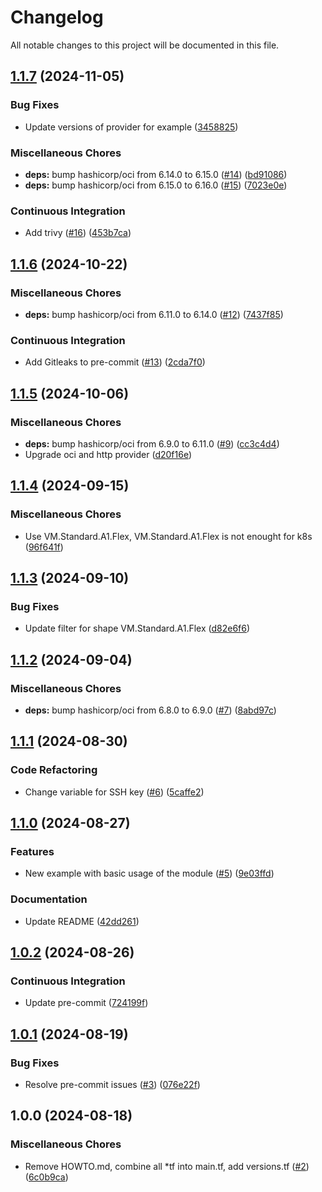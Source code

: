 # Changelog

All notable changes to this project will be documented in this file.

## [1.1.7](https://github.com/sebastianczech/terraform-oci-infra-k8s-oracle-cloud/compare/v1.1.6...v1.1.7) (2024-11-05)

### Bug Fixes

* Update versions of provider for example ([3458825](https://github.com/sebastianczech/terraform-oci-infra-k8s-oracle-cloud/commit/34588253eb941edd08dec7895fb7102e458ff036))

### Miscellaneous Chores

* **deps:** bump hashicorp/oci from 6.14.0 to 6.15.0 ([#14](https://github.com/sebastianczech/terraform-oci-infra-k8s-oracle-cloud/issues/14)) ([bd91086](https://github.com/sebastianczech/terraform-oci-infra-k8s-oracle-cloud/commit/bd91086fefee6fde5db21255cf726e03b8102d81))
* **deps:** bump hashicorp/oci from 6.15.0 to 6.16.0 ([#15](https://github.com/sebastianczech/terraform-oci-infra-k8s-oracle-cloud/issues/15)) ([7023e0e](https://github.com/sebastianczech/terraform-oci-infra-k8s-oracle-cloud/commit/7023e0ecf32bc5cee3311eab2d2664b69e163f4b))

### Continuous Integration

* Add trivy ([#16](https://github.com/sebastianczech/terraform-oci-infra-k8s-oracle-cloud/issues/16)) ([453b7ca](https://github.com/sebastianczech/terraform-oci-infra-k8s-oracle-cloud/commit/453b7cab2b0bff54e7f6ea1fd94371d4781209b6))

## [1.1.6](https://github.com/sebastianczech/terraform-oci-infra-k8s-oracle-cloud/compare/v1.1.5...v1.1.6) (2024-10-22)

### Miscellaneous Chores

* **deps:** bump hashicorp/oci from 6.11.0 to 6.14.0 ([#12](https://github.com/sebastianczech/terraform-oci-infra-k8s-oracle-cloud/issues/12)) ([7437f85](https://github.com/sebastianczech/terraform-oci-infra-k8s-oracle-cloud/commit/7437f85f8dce89bd18a5c15aee11b6e01d073faa))

### Continuous Integration

* Add Gitleaks to pre-commit ([#13](https://github.com/sebastianczech/terraform-oci-infra-k8s-oracle-cloud/issues/13)) ([2cda7f0](https://github.com/sebastianczech/terraform-oci-infra-k8s-oracle-cloud/commit/2cda7f01eb260fd3d173189dc586949ac4b97d32))

## [1.1.5](https://github.com/sebastianczech/terraform-oci-infra-k8s-oracle-cloud/compare/v1.1.4...v1.1.5) (2024-10-06)

### Miscellaneous Chores

* **deps:** bump hashicorp/oci from 6.9.0 to 6.11.0 ([#9](https://github.com/sebastianczech/terraform-oci-infra-k8s-oracle-cloud/issues/9)) ([cc3c4d4](https://github.com/sebastianczech/terraform-oci-infra-k8s-oracle-cloud/commit/cc3c4d41b341b2746596e236df6ba436bc7c9d1c))
* Upgrade oci and http provider ([d20f16e](https://github.com/sebastianczech/terraform-oci-infra-k8s-oracle-cloud/commit/d20f16ed1d175ccf06a7ca27ac80cade67d48b67))

## [1.1.4](https://github.com/sebastianczech/terraform-oci-infra-k8s-oracle-cloud/compare/v1.1.3...v1.1.4) (2024-09-15)

### Miscellaneous Chores

* Use VM.Standard.A1.Flex, VM.Standard.A1.Flex is not enought for k8s ([96f641f](https://github.com/sebastianczech/terraform-oci-infra-k8s-oracle-cloud/commit/96f641f1383a7c2c20a67730384b164c94994e40))

## [1.1.3](https://github.com/sebastianczech/terraform-oci-infra-k8s-oracle-cloud/compare/v1.1.2...v1.1.3) (2024-09-10)

### Bug Fixes

* Update filter for shape VM.Standard.A1.Flex ([d82e6f6](https://github.com/sebastianczech/terraform-oci-infra-k8s-oracle-cloud/commit/d82e6f6d2831a1a3ca453e31caa9084472faf317))

## [1.1.2](https://github.com/sebastianczech/terraform-oci-infra-k8s-oracle-cloud/compare/v1.1.1...v1.1.2) (2024-09-04)

### Miscellaneous Chores

* **deps:** bump hashicorp/oci from 6.8.0 to 6.9.0 ([#7](https://github.com/sebastianczech/terraform-oci-infra-k8s-oracle-cloud/issues/7)) ([8abd97c](https://github.com/sebastianczech/terraform-oci-infra-k8s-oracle-cloud/commit/8abd97caa0bdbcdae353113848814b1c379c61b4))

## [1.1.1](https://github.com/sebastianczech/terraform-oci-infra-k8s-oracle-cloud/compare/v1.1.0...v1.1.1) (2024-08-30)

### Code Refactoring

* Change variable for SSH key ([#6](https://github.com/sebastianczech/terraform-oci-infra-k8s-oracle-cloud/issues/6)) ([5caffe2](https://github.com/sebastianczech/terraform-oci-infra-k8s-oracle-cloud/commit/5caffe24c603924f0033d6fbb0a9909ce73ef7a4))

## [1.1.0](https://github.com/sebastianczech/terraform-oci-infra-k8s-oracle-cloud/compare/v1.0.2...v1.1.0) (2024-08-27)

### Features

* New example with basic usage of the module ([#5](https://github.com/sebastianczech/terraform-oci-infra-k8s-oracle-cloud/issues/5)) ([9e03ffd](https://github.com/sebastianczech/terraform-oci-infra-k8s-oracle-cloud/commit/9e03ffdbc259c265dfdf1f619db27fa88551e685))

### Documentation

* Update README ([42dd261](https://github.com/sebastianczech/terraform-oci-infra-k8s-oracle-cloud/commit/42dd2613191c758c6c0ee21285d82ef3c0c51240))

## [1.0.2](https://github.com/sebastianczech/terraform-oci-infra-k8s-oracle-cloud/compare/v1.0.1...v1.0.2) (2024-08-26)

### Continuous Integration

* Update pre-commit ([724199f](https://github.com/sebastianczech/terraform-oci-infra-k8s-oracle-cloud/commit/724199fff2650fa9e5600ebbe41b05a3a253465c))

## [1.0.1](https://github.com/sebastianczech/terraform-oci-infra-k8s-oracle-cloud/compare/v1.0.0...v1.0.1) (2024-08-19)

### Bug Fixes

* Resolve pre-commit issues ([#3](https://github.com/sebastianczech/terraform-oci-infra-k8s-oracle-cloud/issues/3)) ([076e22f](https://github.com/sebastianczech/terraform-oci-infra-k8s-oracle-cloud/commit/076e22fdc6f9e08958e92a97983c269db13620d1))

## 1.0.0 (2024-08-18)

### Miscellaneous Chores

* Remove HOWTO.md, combine all *tf into main.tf, add versions.tf ([#2](https://github.com/sebastianczech/terraform-oci-infra-k8s-oracle-cloud/issues/2)) ([6c0b9ca](https://github.com/sebastianczech/terraform-oci-infra-k8s-oracle-cloud/commit/6c0b9ca0a2626afb51994a5e4cfd16b6505c728e))
